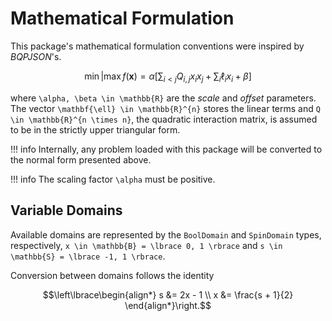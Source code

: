 # Mathematical Formulation

This package's mathematical formulation conventions were inspired by _BQPJSON_'s.

```math
\min \vert \max f(\mathbf{x}) = \alpha \left[{ \sum_{i < j} Q_{i, j} x_{i} x_{j} + \sum_{i} \ell_{i} x_{i} + \beta }\right]
```

where ``\alpha, \beta \in \mathbb{R}`` are the _scale_ and _offset_ parameters.
The vector ``\mathbf{\ell} \in \mathbb{R}^{n}`` stores the linear terms and ``Q \in \mathbb{R}^{n \times n}``, the quadratic interaction matrix, is assumed to be in the strictly upper triangular form.

!!! info
    Internally, any problem loaded with this package will be converted to the normal form presented above.

!!! info
    The scaling factor ``\alpha`` must be positive.

## Variable Domains

Available domains are represented by the `BoolDomain` and `SpinDomain` types, respectively, ``x \in \mathbb{B} = \lbrace 0, 1 \rbrace`` and ``s \in \mathbb{S} = \lbrace -1, 1 \rbrace``.

Conversion between domains follows the identity
```math
\left\lbrace\begin{align*}
    s &= 2x - 1          \\
    x &= \frac{s + 1}{2}
\end{align*}\right.
```